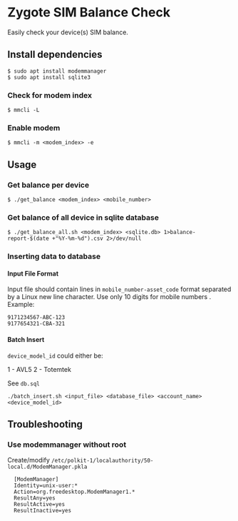 ﻿# Zygote SIM Balance Check
Easily check your device(s) SIM balance.
## Install dependencies

    $ sudo apt install modemmanager
    $ sudo apt install sqlite3

### Check for modem index

    $ mmcli -L

### Enable modem

    $ mmcli -m <modem_index> -e

## Usage

### Get balance per device

    $ ./get_balance <modem_index> <mobile_number>

### Get balance of all device in sqlite database

    $ ./get_balance_all.sh <modem_index> <sqlite.db> 1>balance-report-$(date +"%Y-%m-%d").csv 2>/dev/null

### Inserting data to database
#### Input File Format
Input file should contain lines in `mobile_number-asset_code` format separated by a Linux new line character.  Use only 10 digits for mobile numbers
.
Example:

    9171234567-ABC-123
    9177654321-CBA-321

#### Batch Insert
`device_model_id` could either be:

1 - AVL5
2 - Totemtek

See `db.sql`

    ./batch_insert.sh <input_file> <database_file> <account_name> <device_model_id>

## Troubleshooting

### Use modemmanager without root
Create/modify `/etc/polkit-1/localauthority/50-local.d/ModemManager.pkla`

      [ModemManager]
      Identity=unix-user:*
      Action=org.freedesktop.ModemManager1.*
      ResultAny=yes
      ResultActive=yes
      ResultInactive=yes

